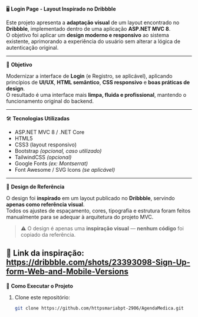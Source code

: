 🖥️ **Login Page - Layout Inspirado no Dribbble**

Este projeto apresenta a **adaptação visual** de um layout encontrado no **Dribbble**, implementado dentro de uma aplicação **ASP.NET MVC 8**.  
O objetivo foi aplicar um **design moderno e responsivo** ao sistema existente, aprimorando a experiência do usuário sem alterar a lógica de autenticação original.

---

🎯 **Objetivo**

Modernizar a interface de **Login** (e Registro, se aplicável), aplicando princípios de **UI/UX**, **HTML semântico**, **CSS responsivo** e **boas práticas de design**.  
O resultado é uma interface mais **limpa, fluida e profissional**, mantendo o funcionamento original do backend.

---

🛠️ **Tecnologias Utilizadas**

- ASP.NET MVC 8 / .NET Core  
- HTML5  
- CSS3 (layout responsivo)  
- Bootstrap *(opcional, caso utilizado)*  
- TailwindCSS *(opcional)*  
- Google Fonts *(ex: Montserrat)*  
- Font Awesome / SVG Icons *(se aplicável)*  

---

🎨 **Design de Referência**

O design foi **inspirado** em um layout publicado no **Dribbble**, servindo **apenas como referência visual**.  
Todos os ajustes de espaçamento, cores, tipografia e estrutura foram feitos manualmente para se adequar à arquitetura do projeto MVC.

> ⚠️ O design é apenas uma **inspiração visual** — **nenhum código** foi copiado da referência.

📎 **Link da inspiração:**  
https://dribbble.com/shots/23393098-Sign-Up-form-Web-and-Mobile-Versions
---

🚀 **Como Executar o Projeto**

1. Clone este repositório:
   ```bash
   git clone https://github.com/httpsmariabpt-2906/AgendaMedica.git
